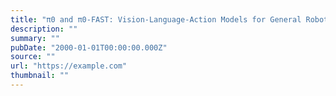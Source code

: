 ```yaml
---
title: "π0 and π0-FAST: Vision-Language-Action Models for General Robot Control"
description: ""
summary: ""
pubDate: "2000-01-01T00:00:00.000Z"
source: ""
url: "https://example.com"
thumbnail: ""
---
```


